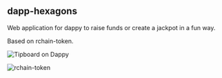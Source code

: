 ## dapp-hexagons

Web application for dappy to raise funds or create a jackpot in a fun way.

Based on rchain-token.

![Tipboard on Dappy](https://github.com/fabcotech/dapp-tipboard)

![rchain-token](https://github.com/fabcotech/rchain-token)
